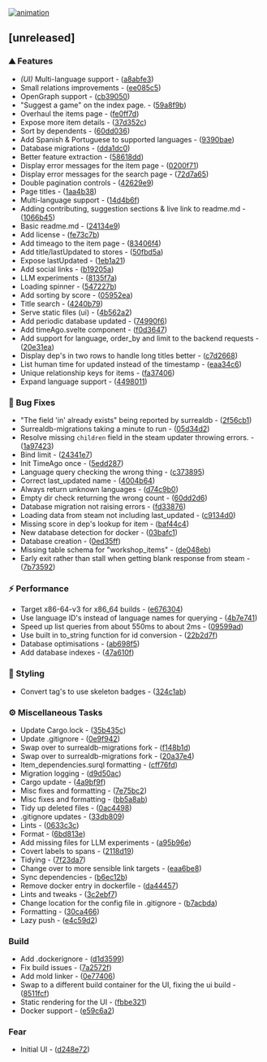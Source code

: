[![animation](https://raw.githubusercontent.com/orhun/git-cliff/main/website/static/img/git-cliff-anim.gif)](https://git-cliff.org)

## [unreleased]

### ⛰️  Features

- *(UI)* Multi-language support - ([a8abfe3](https://github.com/orhun/git-cliff/commit/a8abfe3a55c21fb04355acdeeb0cd2f210a36408))
- Small relations improvements - ([ee085c5](https://github.com/orhun/git-cliff/commit/ee085c5a8ab727b1d34c62d8abed757a4f8c7ff5))
- OpenGraph support - ([cb39050](https://github.com/orhun/git-cliff/commit/cb390504cb966d96f7f5230597502275ee00a6fc))
- "Suggest a game" on the index page. - ([59a8f9b](https://github.com/orhun/git-cliff/commit/59a8f9b958960d7b54d971992965756fd4f998db))
- Overhaul the items page - ([fe0ff7d](https://github.com/orhun/git-cliff/commit/fe0ff7dff8c1ba1ec50f7daa82830e32ed7544f8))
- Expose more item details - ([37d352c](https://github.com/orhun/git-cliff/commit/37d352c037489fc593e034b71dd5f72557f14bda))
- Sort by dependents - ([60dd036](https://github.com/orhun/git-cliff/commit/60dd03633753726e4056377dfed697000e9486c6))
- Add Spanish & Portuguese to supported languages - ([9390bae](https://github.com/orhun/git-cliff/commit/9390bae57b0ea6a9e11a489cc72415b289b3b1fe))
- Database migrations - ([dda1dc0](https://github.com/orhun/git-cliff/commit/dda1dc0a68c21284a3344db4dbaf1938853f277e))
- Better feature extraction - ([58618dd](https://github.com/orhun/git-cliff/commit/58618dd49629b7d7bed407f02d1eec4bc8d268d9))
- Display error messages for the item page - ([0200f71](https://github.com/orhun/git-cliff/commit/0200f710c3cd2de38bc5d2c248e16514a451aeba))
- Display error messages for the search page - ([72d7a65](https://github.com/orhun/git-cliff/commit/72d7a657dd8277c498ed1acc807707700594e2c5))
- Double pagination controls - ([42629e9](https://github.com/orhun/git-cliff/commit/42629e9c0b7efd813b47621181e97ab3b0395a7e))
- Page titles - ([1aa4b38](https://github.com/orhun/git-cliff/commit/1aa4b385786d66430481763f9acd4797f7e56a5f))
- Multi-language support - ([14d4b6f](https://github.com/orhun/git-cliff/commit/14d4b6fc2696afb759c233d3119a01561c2d6413))
- Adding contributing, suggestion sections & live link to readme.md - ([1066b45](https://github.com/orhun/git-cliff/commit/1066b45fec115fb14789793534dc9fa9d0cfdc55))
- Basic readme.md - ([24134e9](https://github.com/orhun/git-cliff/commit/24134e9e6410cf4ade408f6b2de7d52694bbc463))
- Add license - ([fe73c7b](https://github.com/orhun/git-cliff/commit/fe73c7bdbeff41b9e546bfc74e00ba202db9ef03))
- Add timeago to the item page - ([83406f4](https://github.com/orhun/git-cliff/commit/83406f47c4178fdb5418bcb07606f14388e60071))
- Add title/lastUpdated to stores - ([50fbd5a](https://github.com/orhun/git-cliff/commit/50fbd5a37ea378eb0db311331d67ec1670877fe1))
- Expose lastUpdated - ([1eb1a21](https://github.com/orhun/git-cliff/commit/1eb1a21b92ad5fc7688af7a0af020a2df8203bee))
- Add social links - ([b19205a](https://github.com/orhun/git-cliff/commit/b19205abd2fb3de2ee0ce2a6628a513ca311cca5))
- LLM experiments - ([8135f7a](https://github.com/orhun/git-cliff/commit/8135f7a5cf7d0814d701b96ac267eddcf8dcc1ad))
- Loading spinner - ([547227b](https://github.com/orhun/git-cliff/commit/547227bef1af5e01ac3a7007f1e2e3e86a3e6c0a))
- Add sorting by score - ([05952ea](https://github.com/orhun/git-cliff/commit/05952ea2049c16d8cf85f5adfd170756d10941f8))
- Title search - ([4240b79](https://github.com/orhun/git-cliff/commit/4240b793d18e862969c274b0138dc14cbc02afe8))
- Serve static files (ui) - ([4b562a2](https://github.com/orhun/git-cliff/commit/4b562a21869f31173f85edfae6d67f63c51f911d))
- Add periodic database updated - ([74990f6](https://github.com/orhun/git-cliff/commit/74990f6d5372bb7149c3f2bed651dac064fa1183))
- Add timeAgo.svelte component - ([f0d3647](https://github.com/orhun/git-cliff/commit/f0d3647c29a80b23238b86159e787543be45a0d0))
- Add support for language, order_by and limit to the backend requests - ([20e31ea](https://github.com/orhun/git-cliff/commit/20e31eae11617ebc37e7c9eac787fc96f7fb21ab))
- Display dep's in two rows to handle long titles better - ([c7d2668](https://github.com/orhun/git-cliff/commit/c7d266826fe1d9daeeaddef0f6927a6c478040da))
- List human time for updated instead of the timestamp - ([eaa34c6](https://github.com/orhun/git-cliff/commit/eaa34c6cc5193ed181dba100c9ea1ca2c9fd8927))
- Unique relationship keys for items - ([fa37406](https://github.com/orhun/git-cliff/commit/fa374066410b940d0a8b603e7cbfeed19447dbea))
- Expand language support - ([4498011](https://github.com/orhun/git-cliff/commit/4498011a46f2f6058949f8de07b2ad6802754ca4))

### 🐛 Bug Fixes

- "The field 'in' already exists" being reported by surrealdb - ([2f56cb1](https://github.com/orhun/git-cliff/commit/2f56cb1a2e2206b8538b571d75c38ed16c42c9fb))
- Surrealdb-migrations taking a minute to run - ([05d34d2](https://github.com/orhun/git-cliff/commit/05d34d2db0e11b4de4b74ba71dcbcda92ae85911))
- Resolve missing `children` field in the steam updater throwing errors. - ([1a97423](https://github.com/orhun/git-cliff/commit/1a97423875fe3a33fc2a8a36ef837feb0e61c884))
- Bind limit - ([24341e7](https://github.com/orhun/git-cliff/commit/24341e754797c98aff38209b700c77a768274fed))
- Init TimeAgo once - ([5edd287](https://github.com/orhun/git-cliff/commit/5edd2875d8913c330652e20c9e42569149675b86))
- Language query checking the wrong thing - ([c373895](https://github.com/orhun/git-cliff/commit/c3738957bdf18e3278d8469e4f403fc11884065f))
- Correct last_updated name - ([4004b64](https://github.com/orhun/git-cliff/commit/4004b64833175dfe14333ae743a8e11df74cc555))
- Always return unknown languages - ([d74c9b0](https://github.com/orhun/git-cliff/commit/d74c9b0c891a75ca241a72411e9501fa6b01cd22))
- Empty dir check returning the wrong count - ([60dd2d6](https://github.com/orhun/git-cliff/commit/60dd2d6d896b48d3d7f1afff301e824d8eff4f77))
- Database migration not raising errors - ([fd33876](https://github.com/orhun/git-cliff/commit/fd338761702324382ccf90ba4610a3aa820b6553))
- Loading data from steam not including last_updated - ([c9134d0](https://github.com/orhun/git-cliff/commit/c9134d0f64fcb689bc1c5d0f22edbd6005fa8287))
- Missing score in dep's lookup for item - ([baf44c4](https://github.com/orhun/git-cliff/commit/baf44c42843743726ef8a83edd19fbac93b70c1c))
- New database detection for docker - ([03bafc1](https://github.com/orhun/git-cliff/commit/03bafc1c9a7033081dc9048479e5878b26fa4879))
- Database creation - ([0ed35ff](https://github.com/orhun/git-cliff/commit/0ed35ff99313131e8a3337198073e8eceec15fb6))
- Missing table schema for "workshop_items" - ([de048eb](https://github.com/orhun/git-cliff/commit/de048eb3a27b95399223c7ee8e4f1e3e46067361))
- Early exit rather than stall when getting blank response from steam - ([7b73592](https://github.com/orhun/git-cliff/commit/7b735929d66b92cf2ba2078bb498b68a2e9fadb4))

### ⚡ Performance

- Target x86-64-v3 for x86_64 builds - ([e676304](https://github.com/orhun/git-cliff/commit/e676304ee6667d5e5cb9970406ccedaae128ced9))
- Use language ID's instead of language names for querying - ([4b7e741](https://github.com/orhun/git-cliff/commit/4b7e74103967db6841691c6c18aeec43167928e1))
- Speed up list queries from about 550ms to about 2ms - ([09599ad](https://github.com/orhun/git-cliff/commit/09599ad8df9ea5d162553d5e9d1a6279f6b808ce))
- Use built in to_string function for id conversion - ([22b2d7f](https://github.com/orhun/git-cliff/commit/22b2d7f06055228ba032e4b13113ec2118ebef1d))
- Database optimisations - ([ab698f5](https://github.com/orhun/git-cliff/commit/ab698f51c4c9dd81cabd514cce36df8d7e49a850))
- Add database indexes - ([47a610f](https://github.com/orhun/git-cliff/commit/47a610f81c88769e110188b6c19a88ad0bc1795e))

### 🎨 Styling

- Convert tag's to use skeleton badges - ([324c1ab](https://github.com/orhun/git-cliff/commit/324c1abb5649b550648dbce14d8d1a223c42c572))

### ⚙️ Miscellaneous Tasks

- Update Cargo.lock - ([35b435c](https://github.com/orhun/git-cliff/commit/35b435cfe9d1b54a00de7a690590a7a28b322859))
- Update .gitignore - ([0e9f942](https://github.com/orhun/git-cliff/commit/0e9f9420fe8ece651606d6ea06a3cb502b87c65f))
- Swap over to surrealdb-migrations fork - ([f148b1d](https://github.com/orhun/git-cliff/commit/f148b1d9cb5e7f946daee9a497161d0c71f61cb0))
- Swap over to surrealdb-migrations fork - ([20a37e4](https://github.com/orhun/git-cliff/commit/20a37e43a2941fc8358cb1cb5d32963a1330064a))
- Item_dependencies.surql formatting - ([cff76fd](https://github.com/orhun/git-cliff/commit/cff76fd180ff817814cd1d981e23759d728d9dc0))
- Migration logging - ([d9d50ac](https://github.com/orhun/git-cliff/commit/d9d50ac7b38537ee47b4372b6df3bdb1a37db5d2))
- Cargo update - ([4a9bf9f](https://github.com/orhun/git-cliff/commit/4a9bf9fd7b1f195d72eade42add6afeb1984475f))
- Misc fixes and formatting - ([7e75bc2](https://github.com/orhun/git-cliff/commit/7e75bc28eae7daa9f12dcce80919e93b208a4d5c))
- Misc fixes and formatting - ([bb5a8ab](https://github.com/orhun/git-cliff/commit/bb5a8abbe5c0459499c1cc91b131b9919587bfee))
- Tidy up deleted files - ([0ac4498](https://github.com/orhun/git-cliff/commit/0ac4498a37eb0fd08b5e443c890d9b4adbcd9c91))
- .gitignore updates - ([33db809](https://github.com/orhun/git-cliff/commit/33db809503fa60d21178b2a36f17daa64100eca7))
- Lints - ([0633c3c](https://github.com/orhun/git-cliff/commit/0633c3c8241f18526837beb620ac3b799bf2f6f0))
- Format - ([6bd813e](https://github.com/orhun/git-cliff/commit/6bd813e7ab82016b0341bd5f30fa7acf600adf52))
- Add missing files for LLM experiments - ([a95b96e](https://github.com/orhun/git-cliff/commit/a95b96e1109eeff940c8f9746759d3d3196a1f4b))
- Covert labels to spans - ([2118d19](https://github.com/orhun/git-cliff/commit/2118d1980b27f7c90cdb6af65344a5e10b5ec807))
- Tidying - ([7f23da7](https://github.com/orhun/git-cliff/commit/7f23da71b5100963d075f58537f9a84498714d0f))
- Change over to more sensible link targets - ([eaa6be8](https://github.com/orhun/git-cliff/commit/eaa6be830ee313c40aa9b48a2ae7ce467281d494))
- Sync dependencies - ([b6ec12b](https://github.com/orhun/git-cliff/commit/b6ec12bd1bfa991418b13140c05a808991b6a5ee))
- Remove docker entry in dockerfile - ([da44457](https://github.com/orhun/git-cliff/commit/da44457997636a410bdbfdef5b3a838b0d4d4d63))
- Lints and tweaks - ([3c2ebf7](https://github.com/orhun/git-cliff/commit/3c2ebf710ba36336a87fb4460c9da6ae04af031d))
- Change location for the config file in .gitignore - ([b7acbda](https://github.com/orhun/git-cliff/commit/b7acbda76113a948ef06479c446cae73c8687923))
- Formatting - ([30ca466](https://github.com/orhun/git-cliff/commit/30ca466b9d2e6cf1680c0c13030269701dba32b2))
- Lazy push - ([e4c59d2](https://github.com/orhun/git-cliff/commit/e4c59d2000d339da16bc455922793d2ccc2006f2))

### Build

- Add .dockerignore - ([d1d3599](https://github.com/orhun/git-cliff/commit/d1d35995ffdcc3e7e6ae18e7705b4cc8efedd96f))
- Fix build issues - ([7a2572f](https://github.com/orhun/git-cliff/commit/7a2572f90cd64698a2180266f399aacca006d4cd))
- Add mold linker - ([0e77406](https://github.com/orhun/git-cliff/commit/0e77406531d33a73dca2d1587c8c69dc0ab04783))
- Swap to a different build container for the UI, fixing the ui build - ([8511fcf](https://github.com/orhun/git-cliff/commit/8511fcfe4d3060d2c833d38774ca5538c5a4a8a6))
- Static rendering for the UI - ([fbbe321](https://github.com/orhun/git-cliff/commit/fbbe321aacb46c2f83dd1b3f524c444a049d7a9c))
- Docker support - ([e59c6a2](https://github.com/orhun/git-cliff/commit/e59c6a29c3fe079d891f3e8a571586e74856180b))

### Fear

- Initial UI - ([d248e72](https://github.com/orhun/git-cliff/commit/d248e72f202b887bf5130d1832f9f38f46a773a1))


<!-- generated by git-cliff -->
